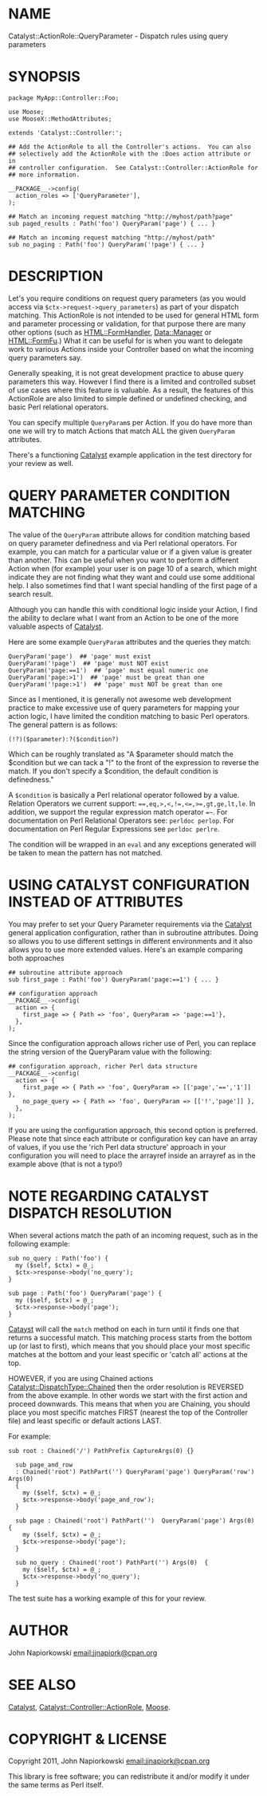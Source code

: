 # NAME

Catalyst::ActionRole::QueryParameter - Dispatch rules using query parameters

# SYNOPSIS

    package MyApp::Controller::Foo;

    use Moose;
    use MooseX::MethodAttributes;

    extends 'Catalyst::Controller:';

    ## Add the ActionRole to all the Controller's actions.  You can also
    ## selectively add the ActionRole with the :Does action attribute or in
    ## controller configuration.  See Catalyst::Controller::ActionRole for
    ## more information.

    __PACKAGE__->config(
      action_roles => ['QueryParameter'],
    );

    ## Match an incoming request matching "http://myhost/path?page"
    sub paged_results : Path('foo') QueryParam('page') { ... }

    ## Match an incoming request matching "http://myhost/path"
    sub no_paging : Path('foo') QueryParam('!page') { ... }

# DESCRIPTION

Let's you require conditions on request query parameters (as you would access
via `$ctx->request->query_parameters`) as part of your dispatch matching.
This ActionRole is not intended to be used for general HTML form and parameter
processing or validation, for that purpose there are many other options (such
as [HTML::FormHandler](https://metacpan.org/pod/HTML::FormHandler), [Data::Manager](https://metacpan.org/pod/Data::Manager) or [HTML::FormFu](https://metacpan.org/pod/HTML::FormFu).)  What it can be
useful for is when you want to delegate work to various Actions inside your
Controller based on what the incoming query parameters say.

Generally speaking, it is not great development practice to abuse query
parameters this way.  However I find there is a limited and controlled subset
of use cases where this feature is valuable.  As a result, the features of this
ActionRole are  also limited to simple defined or undefined checking, and basic
Perl relational operators.

You can specify multiple `QueryParam`s per Action.  If you do have more than
one we will try to match Actions that match ALL the given `QueryParam`
attributes.

There's a functioning [Catalyst](https://metacpan.org/pod/Catalyst) example application in the test directory for
your review as well.

# QUERY PARAMETER CONDITION MATCHING

The value of the `QueryParam` attribute allows for condition matching  based
on query parameter definedness and via Perl relational operators.  For example,
you can match for a particular value or if a given value is greater than another.
This can be useful when you want to perform a different Action when (for
example) your user is on page 10 of a search, which might indicate they are not
finding what they want and could use some additional help.  I also sometimes
find that I want special handling of the first page of a search result.

Although you can handle this with conditional logic inside your Action, I find
the ability to declare what I want from an Action to be one of the more valuable
aspects of [Catalyst](https://metacpan.org/pod/Catalyst).

Here are some example `QueryParam` attributes and the queries they match:

    QueryParam('page')  ## 'page' must exist
    QueryParam('!page')  ## 'page' must NOT exist
    QueryParam('page:==1')  ## 'page' must equal numeric one
    QueryParam('page:>1')  ## 'page' must be great than one
    QueryParam('!page:>1')  ## 'page' must NOT be great than one

Since as I mentioned, it is generally not awesome web development practice to
make excessive use of query parameters for mapping your action logic, I have
limited the condition matching to basic Perl operators.  The general pattern
is as follows:

    (!?)($parameter):?($condition?)

Which can be roughly translated as "A $parameter should match the $condition
but we can tack a "!" to the front of the expression to reverse the match.  If
you don't specify a $condition, the default condition is definedness."

A `$condition` is basically a Perl relational operator followed by a value.
Relation Operators we current support: `==,eq,>,<,!=,<=,>=,gt,ge,lt,le`.
In addition, we support the regular expression match operator `=~`. For
documentation on Perl Relational Operators see: `perldoc perlop`.  For 
documentation on Perl Regular Expressions see `perldoc perlre`.

The condition will be wrapped in an `eval` and any exceptions generated will
be taken to mean the pattern has not matched.

# USING CATALYST CONFIGURATION INSTEAD OF ATTRIBUTES

You may prefer to set your Query Parameter requirements via the [Catalyst](https://metacpan.org/pod/Catalyst)
general application configuration, rather than in subroutine attributes.  Doing
so allows you to use different settings in different environments and it also
allows you to use more extended values.  Here's an example comparing both
approaches

    ## subroutine attribute approach
    sub first_page : Path('foo') QueryParam('page:==1') { ... }

    ## configuration approach
    __PACKAGE__->config(
      action => {
        first_page => { Path => 'foo', QueryParam => 'page:==1'},
      },
    );

Since the configuration approach allows richer use of Perl, you can replace the
string version of the QueryParam value with the following:

    ## configuration approach, richer Perl data structure
    __PACKAGE__->config(
      action => {
        first_page => { Path => 'foo', QueryParam => [['page','==','1']] },
        no_page_query => { Path => 'foo', QueryParam => [['!','page']] },
      },
    );

If you are using the configuration approach, this second option is preferred.
Please note that since each attribute or configuration key can have an array
of values, if you use the 'rich Perl data structure' approach in your
configuration you will need to place the arrayref inside an arrayref as in the
example above (that is not a typo!)

# NOTE REGARDING CATALYST DISPATCH RESOLUTION

When several actions match the path of an incoming request, such as in the
following example:

    sub no_query : Path('foo') {
      my ($self, $ctx) = @_;
      $ctx->response->body('no_query');
    }

    sub page : Path('foo') QueryParam('page') {
      my ($self, $ctx) = @_;
      $ctx->response->body('page');
    }

[Catayst](https://metacpan.org/pod/Catayst) will call the `match` method on each in turn until it finds one
that returns a successful match.  This matching process starts from the
bottom up (or last to first), which means that you should place your most
specific matches at the bottom and your least specific or 'catch all' actions
at the top.

HOWEVER, if you are using Chained actions [Catalyst::DispatchType::Chained](https://metacpan.org/pod/Catalyst::DispatchType::Chained)
then the order resolution is REVERSED from the above example.  In other words
we start with the first action and proceed downwards.  This means that when you
are Chaining, you should place you most specific matches FIRST (nearest the top
of the Controller file) and least specific or default actions LAST.

For example:

    sub root : Chained('/') PathPrefix CaptureArgs(0) {}

      sub page_and_row
      : Chained('root') PathPart('') QueryParam('page') QueryParam('row') Args(0)
      {
        my ($self, $ctx) = @_;
        $ctx->response->body('page_and_row');
      }

      sub page : Chained('root') PathPart('')  QueryParam('page') Args(0)  {
        my ($self, $ctx) = @_;
        $ctx->response->body('page');
      }

      sub no_query : Chained('root') PathPart('') Args(0)  {
        my ($self, $ctx) = @_;
        $ctx->response->body('no_query');
      }

The test suite has a working example of this for your review.

# AUTHOR

John Napiorkowski [email:jjnapiork@cpan.org](email:jjnapiork@cpan.org)

# SEE ALSO

[Catalyst](https://metacpan.org/pod/Catalyst), [Catalyst::Controller::ActionRole](https://metacpan.org/pod/Catalyst::Controller::ActionRole), [Moose](https://metacpan.org/pod/Moose).

# COPYRIGHT & LICENSE

Copyright 2011, John Napiorkowski [email:jjnapiork@cpan.org](email:jjnapiork@cpan.org)

This library is free software; you can redistribute it and/or modify it under
the same terms as Perl itself.
